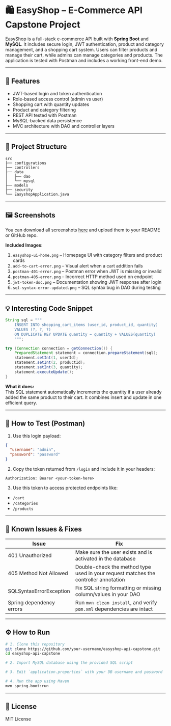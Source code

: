 # 🛍️ EasyShop – E-Commerce API Capstone Project

EasyShop is a full-stack e-commerce API built with **Spring Boot** and **MySQL**. It includes secure login, JWT authentication, product and category management, and a shopping cart system. Users can filter products and manage their cart, while admins can manage categories and products. The application is tested with Postman and includes a working front-end demo.

---

## 🚀 Features

- JWT-based login and token authentication  
- Role-based access control (admin vs user)  
- Shopping cart with quantity updates  
- Product and category filtering  
- REST API tested with Postman  
- MySQL-backed data persistence  
- MVC architecture with DAO and controller layers  

---

## 📂 Project Structure

```
src
├── configurations
├── controllers
├── data
│   ├── dao
│   └── mysql
├── models
├── security
└── EasyshopApplication.java
```

---

## 🖼️ Screenshots

You can download all screenshots [here](https://github.com/YearUpSpring2025-AT/EasyShop-Api-Capstone/blob/main/easyshop-readme-images.zip) and upload them to your README or GitHub repo.

**Included Images:**

1. `easyshop-ui-home.png` – Homepage UI with category filters and product cards  
2. `add-to-cart-error.png` – Visual alert when a cart addition fails  
3. `postman-401-error.png` – Postman error when JWT is missing or invalid  
4. `postman-405-error.png` – Incorrect HTTP method used on endpoint  
5. `jwt-token-doc.png` – Documentation showing JWT response after login  
6. `sql-syntax-error-updated.png` – SQL syntax bug in DAO during testing

---

## 💡 Interesting Code Snippet

```java
String sql = """
    INSERT INTO shopping_cart_items (user_id, product_id, quantity)
    VALUES (?, ?, ?)
    ON DUPLICATE KEY UPDATE quantity = quantity + VALUES(quantity)
    """;

try (Connection connection = getConnection()) {
    PreparedStatement statement = connection.prepareStatement(sql);
    statement.setInt(1, userId);
    statement.setInt(2, productId);
    statement.setInt(3, quantity);
    statement.executeUpdate();
}
```

**What it does:**  
This SQL statement automatically increments the quantity if a user already added the same product to their cart. It combines insert and update in one efficient query.

---

## 🧪 How to Test (Postman)

1. Use this login payload:
```json
{
  "username": "admin",
  "password": "password"
}
```

2. Copy the token returned from `/login` and include it in your headers:
```
Authorization: Bearer <your-token-here>
```

3. Use this token to access protected endpoints like:
- `/cart`
- `/categories`
- `/products`

---

## 🐛 Known Issues & Fixes

| Issue | Fix |
|-------|-----|
| 401 Unauthorized | Make sure the user exists and is activated in the database |
| 405 Method Not Allowed | Double-check the method type used in your request matches the controller annotation |
| SQLSyntaxErrorException | Fix SQL string formatting or missing column/values in your DAO |
| Spring dependency errors | Run `mvn clean install`, and verify `pom.xml` dependencies are intact |

---

## ⚙️ How to Run

```bash
# 1. Clone this repository
git clone https://github.com/your-username/easyshop-api-capstone.git
cd easyshop-api-capstone

# 2. Import MySQL database using the provided SQL script

# 3. Edit `application.properties` with your DB username and password

# 4. Run the app using Maven
mvn spring-boot:run
```

---

## 📜 License

MIT License
